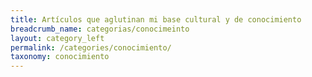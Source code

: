 ```yaml
---
title: Artículos que aglutinan mi base cultural y de conocimiento
breadcrumb_name: categorias/conocimeinto
layout: category_left
permalink: /categories/conocimiento/
taxonomy: conocimiento
---
```



